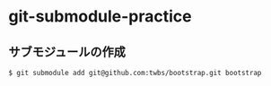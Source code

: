 # git-submodule-practice

## サブモジュールの作成

```
$ git submodule add git@github.com:twbs/bootstrap.git bootstrap
```
